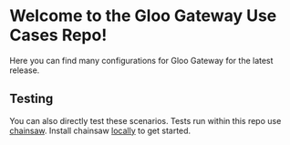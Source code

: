 # Welcome to the Gloo Gateway Use Cases Repo!
Here you can find many configurations for Gloo Gateway for the latest release.  

## Testing
You can also directly test these scenarios.  Tests run within this repo use [chainsaw](https://kyverno.github.io/chainsaw/latest/).  Install chainsaw [locally](https://kyverno.github.io/chainsaw/latest/quick-start/install/) to get started.